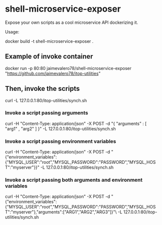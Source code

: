 # shell-microservice-exposer
Expose your own scripts as a cool microservice API dockerizing it.

Usage:

docker build -t shell-microservice-exposer .

## Example of invoke container
docker run  -p 80:80 jaimevalero78/shell-microservice-exposer "https://github.com/jaimevalero78/itop-utilities"

## Then, invoke the scripts
curl -L 127.0.0.1:80/itop-utilities/synch.sh

### Invoke a script passing arguments
curl -H "Content-Type: application/json" -X POST  -d "{ \"arguments\" : [ \"arg1\" , \"arg2\" ] }" -L   127.0.0.1:80/itop-utilities/synch.sh

### Invoke a script passing environment variables
curl -H "Content-Type: application/json" -X POST   -d "{\"environment_variables\":{\"MYSQL_USER\":\"root\",\"MYSQL_PASSWORD\":\"PASSWORD\",\"MYSQL_HOST\":\"myserver\"}}"   -L  127.0.0.1:80/itop-utilities/synch.sh

### Invoke a script passing both arguments and environment variables
curl -H "Content-Type: application/json"  -X POST -d "{\"environment_variables\":{\"MYSQL_USER\":\"root\",\"MYSQL_PASSWORD\":\"PASSWORD\",\"MYSQL_HOST\":\"myserver\"},\"arguments\":[\"ARG1\",\"ARG2\",\"ARG3\"]}"\  -L  127.0.0.1:80/itop-utilities/synch.sh


